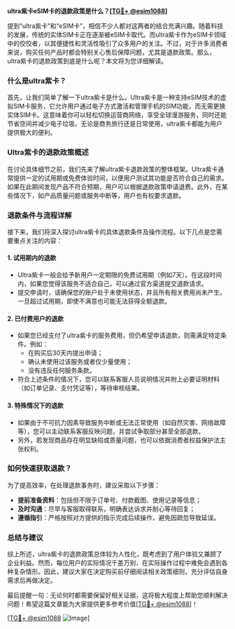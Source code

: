 **ultra紫卡eSIM卡的退款政策是什么？[[TG💪+ @esim1088](https://t.me/s/esim1088)]**

提到“ultra紫卡”和“eSIM卡”，相信不少人都对这两者的结合充满兴趣。随着科技的发展，传统的实体SIM卡正在逐渐被eSIM卡取代。而ultra紫卡作为eSIM卡领域中的佼佼者，以其便捷性和灵活性吸引了众多用户的关注。不过，对于许多消费者来说，购买任何产品时都会特别关心售后保障问题，尤其是退款政策。那么，ultra紫卡的退款政策到底是什么呢？本文将为您详细解读。

### 什么是ultra紫卡？

首先，让我们简单了解一下ultra紫卡是什么。Ultra紫卡是一种支持eSIM技术的虚拟SIM卡服务，它允许用户通过电子方式激活和管理手机的SIM功能，而无需更换实体SIM卡。这意味着你可以轻松切换运营商网络，享受全球漫游服务，同时还能节省空间并减少电子垃圾。无论是商务旅行还是日常使用，ultra紫卡都能为用户提供极大的便利。

### Ultra紫卡的退款政策概述

在讨论具体细节之前，我们先来了解ultra紫卡退款政策的整体框架。Ultra紫卡通常提供一定的试用期或免费体验时间，以便用户测试其功能是否符合自己的需求。如果在此期间发现产品不符合预期，用户可以根据退款政策申请退费。此外，在某些情况下，如产品质量问题或服务中断等，用户也有权要求退款。

### 退款条件与流程详解

接下来，我们将深入探讨ultra紫卡的具体退款条件及操作流程。以下几点是您需要重点关注的内容：

#### 1. **试用期内的退款**
   - Ultra紫卡一般会给予新用户一定期限的免费试用期（例如7天）。在这段时间内，如果您觉得该服务不适合自己，可以通过官方渠道提交退款请求。
   - 提交申请时，请确保您的账户处于未使用状态，并且所有相关费用尚未产生。一旦超过试用期，即使不满意也可能无法获得全额退款。

#### 2. **已付费用户的退款**
   - 如果您已经支付了ultra紫卡的服务费用，但仍希望申请退款，则需满足特定条件。例如：
     - 在购买后30天内提出申请；
     - 确认未使用过该服务或者仅少量使用；
     - 没有违反任何服务条款。
   - 符合上述条件的情况下，您可以联系客服人员说明情况并附上必要证明材料（如订单记录、支付凭证等），等待审核结果。

#### 3. **特殊情况下的退款**
   - 如果由于不可抗力因素导致服务中断或无法正常使用（如自然灾害、网络故障等），您可以主动联系客服反映问题，并尝试争取部分甚至全部退款。
   - 另外，若发现商品存在明显缺陷或质量问题，也可以依据消费者权益保护法主张权利。

### 如何快速获取退款？

为了提高效率，在处理退款事务时，建议采取以下步骤：
- **提前准备资料**：包括但不限于订单号、付款截图、使用记录等信息；
- **及时沟通**：尽早与客服取得联系，明确表达诉求并耐心等待回复；
- **遵循指引**：严格按照对方提供的指示完成后续操作，避免因疏忽导致延误。

### 总结与建议

综上所述，ultra紫卡的退款政策总体较为人性化，既考虑到了用户体验又兼顾了企业利益。然而，每位用户的实际情况千差万别，在实际操作过程中难免会遇到各种复杂情形。因此，建议大家在决定购买前仔细阅读相关政策细则，充分评估自身需求后再做决定。

最后提醒一句：无论何时都需要保留好相关证据，这将极大程度上帮助您顺利解决问题！希望这篇文章能为大家提供更多参考价值[[TG💪+ @esim1088](https://t.me/s/esim1088)]！

[[TG💪+ @esim1088](https://t.me/s/esim1088) ![Image](https://i.postimg.cc/4NQfJmqS/Snipaste-2025-05-13-00-14-12.png)]